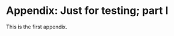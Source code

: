 <!-- !split -->
<!-- jupyter-book 08_testdoc.md -->
# Appendix: Just for testing; part I

<div id="app1"></div>

This is the first appendix.

